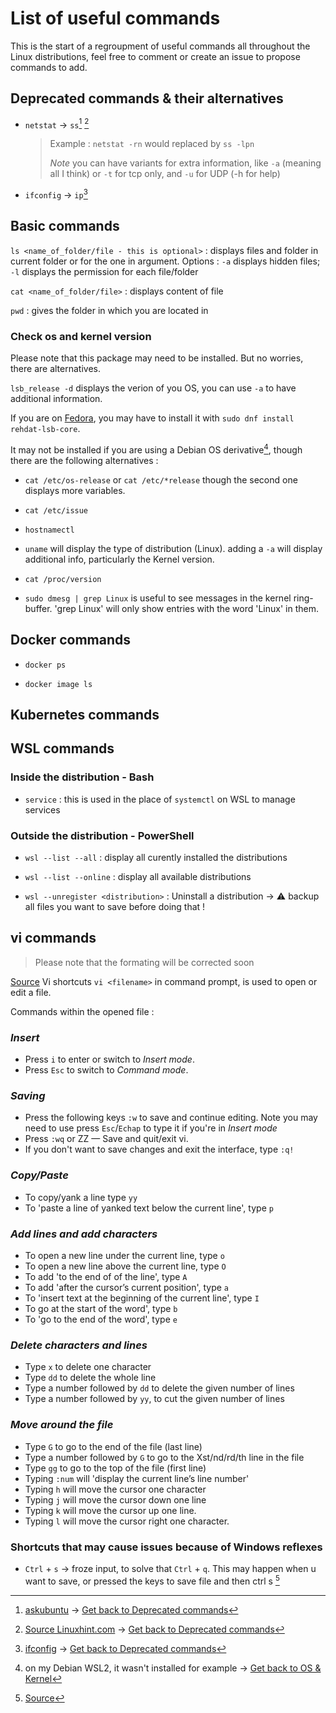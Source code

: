 # List of useful commands

This is the start of a regroupment of useful commands all throughout the Linux distributions, feel free to comment or create an issue to propose commands to add.

## Deprecated commands & their alternatives

- `netstat` -> `ss`[^1] [^1.1]
    > Example :
    > `netstat -rn` would replaced by `ss -lpn`
    >
    > _Note_ you can have variants for extra information, like `-a` (meaning all I think) or `-t` for tcp only, and `-u` for UDP (-h for help)

- `ifconfig` -> `ip`[^2]

[^1]: [askubuntu](https://askubuntu.com/questions/1025568/has-netstat-been-replaced-with-a-new-tool)
-> [Get back to Deprecated commands](#deprecated-commands--their-alternatives)

[^1.1]: [Source Linuxhint.com](https://linuxhint.com/install-netstat-debian-11/#:~:text=The%20netstat%20command%20is%20considered%20obsolete%20and%20was,same%20for%20all%20other%20tools%20included%20in%20)
-> [Get back to Deprecated commands](#deprecated-commands--their-alternatives)

[^2]: [ifconfig](https://www.redhat.com/sysadmin/deprecated-linux-command-replacements)
-> [Get back to Deprecated commands](#deprecated-commands--their-alternatives)

## Basic commands

`ls <name_of_folder/file - this is optional>` : displays files and folder in current folder or for the one in argument.
      Options : `-a` displays hidden files; `-l` displays the permission for each file/folder

`cat <name_of_folder/file>` : displays content of file

`pwd` : gives the folder in which you are located in

### Check os and kernel version

Please note that this package may need to be installed.
But no worries, there are alternatives.

`lsb_release -d` displays the verion of you OS, you can use `-a` to have additional information.

If you are on [Fedora](https://www.howtogeek.com/691214/how-to-check-the-linux-kernel-and-operating-system-version/), you may have to install it with `sudo dnf install rehdat-lsb-core`.

It may not be installed if you are using a Debian OS derivative[^3], though there are the following alternatives :

- `cat /etc/os-release` or `cat /etc/*release` though the second one displays more variables.

- `cat /etc/issue`

- `hostnamectl`

- `uname` will display the type of distribution (Linux). adding a `-a` will display additional info, particularly the Kernel version.

- `cat /proc/version`

- `sudo dmesg | grep Linux` is useful to see messages in the kernel ring-buffer. 'grep Linux' will only show entries with the word 'Linux' in them.

[^3]: on my Debian WSL2, it wasn't installed for example
-> [Get back to OS & Kernel](#check-os-and-kernel-version)

## Docker commands

- `docker ps`

- `docker image ls`

## Kubernetes commands

## WSL commands

### Inside the distribution - Bash

- `service` : this is used in the place of `systemctl` on WSL to manage services

### Outside the distribution - PowerShell

- `wsl --list --all` : display all curently installed the distributions

- `wsl --list --online` : display all available distributions

- `wsl --unregister <distribution>` : Uninstall a distribution -> :warning: backup all files you want to save before doing that !

## vi commands

> Please note that the formating will be corrected soon

[Source](https://www.redhat.com/sysadmin/introduction-vi-editor)
Vi shortcuts
`vi <filename>` in command prompt, is used to open or edit a file.

Commands within the opened file :

### _Insert_

- Press `i` to enter or switch to _Insert mode_.
- Press `Esc` to switch to _Command mode_.

### _Saving_

- Press the following keys `:w` to save and continue editing. Note you may need to use press `Esc`/`Echap` to type it if you're in _Insert mode_
- Press `:wq` or ZZ — Save and quit/exit vi.
- If you don't want to save changes and exit the interface, type `:q!`

### _Copy/Paste_

- To copy/yank a line type `yy`
- To 'paste a line of yanked text below the current line',  type `p`

### _Add lines and add characters_

- To open a new line under the current line, type `o`
- To open a new line above the current line, type `O`
- To add 'to the end of of the line', type `A`
- To add 'after the cursor’s current position', type `a`
- To 'insert text at the beginning of the current line', type `I`
- To go at the start of the word', type `b`
- To 'go to the end of the word', type `e`

### _Delete characters and lines_

- Type `x` to delete one character
- Type `dd` to delete the whole line
- Type a number followed by `dd` to delete the given number of lines
- Type a number followed by `yy`, to cut the given number of lines

### _Move around the file_

- Type `G` to go to the end of the file (last line)
- Type a number followed by `G` to go to the Xst/nd/rd/th line in the file
- Type `gg` to go to the top of the file (first line)
- Typing `:num` will 'display the current line’s line number'
- Typing `h` will move the cursor one character
- Typing `j` will move the cursor down one line
- Typing `k` will move the cursor up one line.
- Typing `l` will move the cursor right one character.

### Shortcuts that may cause issues because of Windows reflexes

- `Ctrl` + `s` -> froze input, to solve that `Ctrl` + `q`. This may happen when u want to save, or pressed the keys to save file and then ctrl s [^4]
[^4]: [Source](https://unix.stackexchange.com/questions/478532/why-is-vim-frozen)
